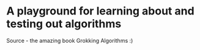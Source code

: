 # A playground for learning about and testing out algorithms

Source - the amazing book Grokking Algorithms :)